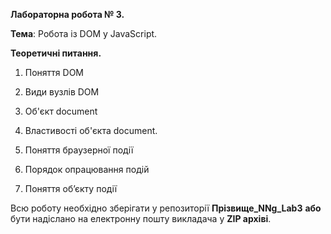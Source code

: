 **Лабораторна робота № 3.**

**Тема**: Робота із DOM у JavaScript.

**Теоретичні питання.**

1.  Поняття DOM
    
2.  Види вузлів DOM
    
3.  Об'єкт document
    
4.  Властивості об'єкта document.
    
5.  Поняття браузерної події
    
6.  Порядок опрацювання подій
    
7.  Поняття об’єкту події
    

  

Всю роботу необхідно зберігати у репозиторії **Прізвище_NNg_Lab3** **або** бути надіслано на електронну пошту викладача у **ZIP архіві**.
